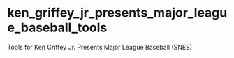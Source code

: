 # ken_griffey_jr_presents_major_league_baseball_tools
Tools for Ken Griffey Jr. Presents Major League Baseball (SNES)
